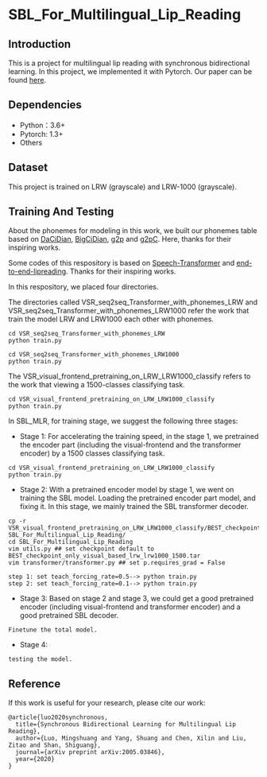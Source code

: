 # SBL_For_Multilingual_Lip_Reading
Introduction
----
This is a project for multilingual lip reading with synchronous bidirectional learning. 
In this project, we implemented it with Pytorch. Our paper can be found [here](https://arxiv.org/abs/2005.03846).

Dependencies
----
* Python：3.6+
* Pytorch: 1.3+
* Others

Dataset
----
This project is trained on LRW (grayscale) and LRW-1000 (grayscale).

Training And Testing
----
About the phonemes for modeling in this work, we built our phonemes table based on [DaCiDian](https://github.com/aishell-foundation/DaCiDian), 
[BigCiDian](https://github.com/speechio/BigCiDian), [g2p](https://github.com/Kyubyong/g2p) and [
g2pC](https://github.com/Kyubyong/g2pC). Here, thanks for their inspiring works. 

Some codes of this respository is based on [Speech-Transformer](https://github.com/kaituoxu/Speech-Transformer) and [end-to-end-lipreading](https://github.com/mpc001/end-to-end-lipreading). 
Thanks for their inspiring works.


In this respository, we placed four directories. 

The directories called VSR_seq2seq_Transformer_with_phonemes_LRW and VSR_seq2seq_Transformer_with_phonemes_LRW1000 
refer the work that train the model LRW and LRW1000 each other with phonemes. 
```
cd VSR_seq2seq_Transformer_with_phonemes_LRW
python train.py
```
```
cd VSR_seq2seq_Transformer_with_phonemes_LRW1000
python train.py
```
The VSR_visual_frontend_pretraining_on_LRW_LRW1000_classify refers to the work that viewing a 1500-classes classifying task. 
```
cd VSR_visual_frontend_pretraining_on_LRW_LRW1000_classify
python train.py
```
In SBL_MLR, for training stage, we suggest the following three stages:
* Stage 1: For accelerating the training speed, in the stage 1, we pretrained the encoder part 
(including the visual-frontend and the transformer encoder) by a 1500 classes classifying task.
```
cd VSR_visual_frontend_pretraining_on_LRW_LRW1000_classify
python train.py
```
* Stage 2: With a pretrained encoder model by stage 1, we went on training the SBL model. 
Loading the pretrained encoder part model, and fixing it. In this stage, we mainly trained the 
SBL transformer decoder. 
```
cp -r VSR_visual_frontend_pretraining_on_LRW_LRW1000_classify/BEST_checkpoint_only_visual_based_lrw_lrw1000_1500.tar SBL_For_Multilingual_Lip_Reading/
cd SBL_For_Multilingual_Lip_Reading
vim utils.py ## set checkpoint default to BEST_checkpoint_only_visual_based_lrw_lrw1000_1500.tar
vim transformer/transformer.py ## set p.requires_grad = False

step 1: set teach_forcing_rate=0.5--> python train.py
step 2: set teach_forcing_rate=0.1--> python train.py
```
* Stage 3: Based on stage 2 and stage 3, we could get a good pretrained encoder (including visual-frontend
 and transformer encoder) and a good pretrained SBL decoder. 
```
Finetune the total model.
```
* Stage 4:
```
testing the model.
```

Reference
----
If this work is useful for your research, please cite our work:
```
@article{luo2020synchronous,
  title={Synchronous Bidirectional Learning for Multilingual Lip Reading},
  author={Luo, Mingshuang and Yang, Shuang and Chen, Xilin and Liu, Zitao and Shan, Shiguang},
  journal={arXiv preprint arXiv:2005.03846},
  year={2020}
}
```
